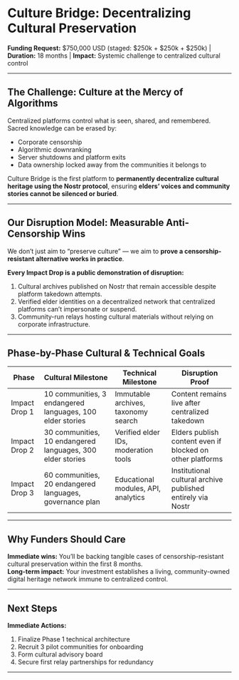 # Culture Bridge: Decentralizing Cultural Preservation  
**Funding Request:** $750,000 USD (staged: $250k + $250k + $250k) | **Duration:** 18 months | **Impact:** Systemic challenge to centralized cultural control

---

## The Challenge: Culture at the Mercy of Algorithms

Centralized platforms control what is seen, shared, and remembered. Sacred knowledge can be erased by:
- Corporate censorship  
- Algorithmic downranking  
- Server shutdowns and platform exits  
- Data ownership locked away from the communities it belongs to  

Culture Bridge is the first platform to **permanently decentralize cultural heritage using the Nostr protocol**, ensuring **elders’ voices and community stories cannot be silenced or buried**.

---

## Our Disruption Model: Measurable Anti-Censorship Wins

We don’t just aim to “preserve culture” — we aim to **prove a censorship-resistant alternative works in practice**.

**Every Impact Drop is a public demonstration of disruption:**
1. Cultural archives published on Nostr that remain accessible despite platform takedown attempts.  
2. Verified elder identities on a decentralized network that centralized platforms can’t impersonate or suspend.  
3. Community-run relays hosting cultural materials without relying on corporate infrastructure.  

---

## Phase-by-Phase Cultural & Technical Goals

| Phase | Cultural Milestone | Technical Milestone | Disruption Proof |
|-------|-------------------|--------------------|------------------|
| Impact Drop 1 | 10 communities, 3 endangered languages, 100 elder stories | Immutable archives, taxonomy search | Content remains live after centralized takedown |
| Impact Drop 2 | 30 communities, 10 endangered languages, 300 elder stories | Verified elder IDs, moderation tools | Elders publish content even if blocked on other platforms |
| Impact Drop 3 | 60 communities, 20 endangered languages, governance plan | Educational modules, API, analytics | Institutional cultural archive published entirely via Nostr |

---

## Why Funders Should Care

**Immediate wins:** You’ll be backing tangible cases of censorship-resistant cultural preservation within the first 8 months.  
**Long-term impact:** Your investment establishes a living, community-owned digital heritage network immune to centralized control.

---

## Next Steps

**Immediate Actions:**
1. Finalize Phase 1 technical architecture  
2. Recruit 3 pilot communities for onboarding  
3. Form cultural advisory board  
4. Secure first relay partnerships for redundancy  

---
